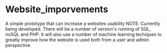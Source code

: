 # Website_imporvements
A simple prototype that can increase a websites usability
NOTE: Currently being developed. There will be a number of version's running of SQL, noSQL and PHP. It will also use a number of machine learning techiques to greatly improve how the website is used both from a user and admin perspective.

